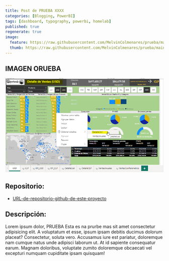 ```yaml
---
title: Post de PRUEBA XXXX
categories: [Blogging, PowerBI]
tags: [dashboard, typography, powerbi, homelab]
published: true
regenerate: true
image:
  feature: https://raw.githubusercontent.com/MelvinColmenares/prueba/main/_PFINAL_IMAGENES/MAPA_DETALLE_USD.png
  thumb: https://raw.githubusercontent.com/MelvinColmenares/prueba/main/_PFINAL_IMAGENES/MAPA_DETALLE_USD.png
---
```

## IMAGEN ORUEBA
  ![My helpful screenshot](https://raw.githubusercontent.com/MelvinColmenares/prueba/main/_PFINAL_IMAGENES/MAPA_DETALLE_USD.png)
## Repositorio:
- [URL-de-repositorio-github-de-este-proyecto](https://github.com/MelvinColmenares/prueba)

## Descripción:
Lorem ipsum dolor, PRUEBA  Esta es na prurbe mas sit amet consectetur adipisicing elit. A voluptatum et esse, ipsum ipsam debitis ducimus dolorum placeat? Consectetur, soluta vero. Accusamus iure est pariatur, doloremque nam cumque natus unde adipisci laborum ut. At id sapiente consequatur earum. Magnam doloribus, voluptate zumito doloremque obcaecati vel excepturi numquam cupiditate ipsam quisquam!
